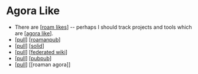 # Agora Like

- There are [[roam likes]] -- perhaps I should track projects and tools which are [[agora like]].
- [[pull]] [[roamanpub]]
- [[pull]] [[solid]]
- [[pull]] [[federated wiki]]
- [[pull]] [[pubpub]]
- [[pull]] [[roaman agora]]


[//begin]: # "Autogenerated link references for markdown compatibility"
[roam likes]: roam-likes "Roam Likes"
[agora like]: agora-like "Agora Like"
[pull]: pull "Pull"
[roamanpub]: roamanpub "Roamanpub"
[solid]: solid "Solid"
[federated wiki]: federated-wiki "Federated Wiki"
[pubpub]: pubpub "Pubpub"
[//end]: # "Autogenerated link references"